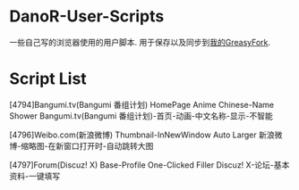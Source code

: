 DanoR-User-Scripts
====

一些自己写的浏览器使用的用户脚本.
用于保存以及同步到[我的GreasyFork](https://greasyfork.org/zh-CN/users/4525).

Script List
====
[4794]Bangumi.tv(Bangumi 番组计划) HomePage Anime Chinese-Name Shower
Bangumi.tv(Bangumi 番组计划)-首页-动画-中文名称-显示-不智能

[4796]Weibo.com(新浪微博) Thumbnail-InNewWindow Auto Larger
新浪微博-缩略图-在新窗口打开时-自动跳转大图

[4797]Forum(Discuz! X) Base-Profile One-Clicked Filler
Discuz! X-论坛-基本资料-一键填写